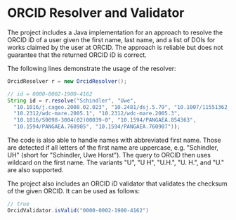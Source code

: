 ORCID Resolver and Validator
============================

The project includes a Java implementation for an approach to resolve the ORCID
iD of a user given the first name, last name, and a list of DOIs for works 
claimed by the user at ORCID. The approach is reliable but does not guarantee 
that the returned ORCID iD is correct.

The following lines demonstrate the usage of the resolver:

```java
OrcidResolver r = new OrcidResolver();

// id = 0000-0002-1900-4162
String id = r.resolve("Schindler", "Uwe",
  "10.1016/j.cageo.2008.02.023", "10.2481/dsj.5.79", "10.1007/11551362_12",
  "10.2312/wdc-mare.2005.1", "10.2312/wdc-mare.2005.3",
  "10.1016/S0098-3004(02)00039-0", "10.1594/PANGAEA.854363",
  "10.1594/PANGAEA.760905", "10.1594/PANGAEA.760907"));
```

The code is also able to handle names with abbreviated first name. Those are
detected if all letters of the first name are uppercase, e.g. "Schindler, UH"
(short for "Schindler, Uwe Horst"). The query to ORCID then uses wildcard
on the first name. The variants "U", "U H", "U.H.", "U. H.", and "U." are also 
supported.

The project also includes an ORCID iD validator that validates the checksum of 
the given ORCID. It can be used as follows:

```java
// true
OrcidValidator.isValid("0000-0002-1900-4162")
```

